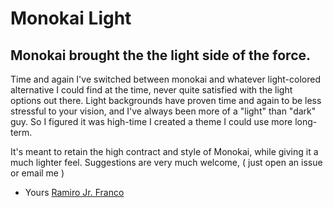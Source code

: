 # Monokai Light
## Monokai brought the the light side of the force.

Time and again I've switched between monokai and whatever light-colored alternative I could find at the time, never quite satisfied with the light options out there. Light backgrounds have proven time and again to be less stressful to your vision, and I've always been more of a "light" than "dark" guy. So I figured it was high-time I created a theme I could use more long-term.

It's meant to retain the high contract and style of Monokai, while giving it a much lighter feel. Suggestions are very much welcome, ( just open an issue or email me )

- Yours
[Ramiro Jr. Franco](http://ramiro.mx)
